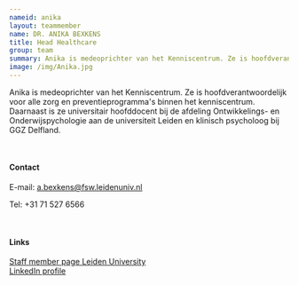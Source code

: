 ```yaml
---
nameid: anika
layout: teammember
name: DR. ANIKA BEXKENS
title: Head Healthcare
group: team
summary: Anika is medeoprichter van het Kenniscentrum. Ze is hoofdverantwoordelijk voor alle zorg en preventieprogramma's binnen het kenniscentrum. Daarnaast is ze universitair hoofddocent bij de afdeling Ontwikkelings- en Onderwijspychologie aan de universiteit Leiden en klinisch psycholoog bij GGZ Delfland.
image: /img/Anika.jpg
---
```


Anika is medeoprichter van het Kenniscentrum. Ze is hoofdverantwoordelijk voor alle zorg en preventieprogramma's binnen het kenniscentrum. Daarnaast is ze universitair hoofddocent bij de afdeling Ontwikkelings- en Onderwijspychologie aan de universiteit Leiden en klinisch psycholoog bij GGZ Delfland.

<br>

#### Contact

E-mail: a.bexkens@fsw.leidenuniv.nl 

Tel: +31 71 527 6566

<br>

#### Links
[Staff member page Leiden University](https://www.universiteitleiden.nl/en/staffmembers/anika-bexkens#tab-1)
<br>
[LinkedIn profile](https://www.linkedin.com/in/anikabexkens/?originalSubdomain=nl)
